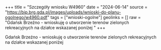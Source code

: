 +++
title = "Szczegóły wniosku W4960"
date = "2024-06-14"
source = "https://bip.brg.gda.pl/images/uploads/wnioski-do-planu-ogolnego/w4960.pdf"
tags = ["wnioski-ogolne"]
geolinks = []
raw = "Gdańsk Brzeźno - wnioskuję o utworzenie terenów zielonych rekreacyjnych na działce wskazanej poniżej "
+++

Gdańsk Brzeźno - wnioskuję o utworzenie terenów zielonych rekreacyjnych na
działce wskazanej poniżej



